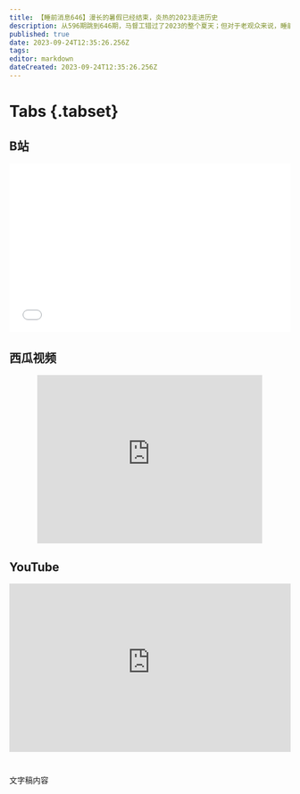 ```yaml
---
title: 【睡前消息646】漫长的暑假已经结束，炎热的2023走进历史
description: 从596期跳到646期，马督工错过了2023的整个夏天；但对于老观众来说，睡前消息的内容从未缺席。过去几年积累的时事点评，为暑假期间的大事提供了遥遥领先的分析。
published: true
date: 2023-09-24T12:35:26.256Z
tags: 
editor: markdown
dateCreated: 2023-09-24T12:35:26.256Z
---
```


# Tabs {.tabset}
## B站
<div style="position: relative; padding: 30% 45%;">
<iframe style="position: absolute; width: 100%; height: 100%; left: 0; top: 0;" src="//player.bilibili.com/player.html?&bvid=BV188411y7dC&page=1&as_wide=1&high_quality=1&danmaku=1&autoplay=0" scrolling="no" border="0" frameborder="no" framespacing="0" allowfullscreen="true"></iframe>
</div>

## 西瓜视频
<div style="position: relative; padding: 30% 45%;">
<iframe style="position: absolute; top: 50%; left: 50%; transform: translate(-50%, -50%); width: 80%; height: 100%;" frameborder="0" src="https://www.ixigua.com/iframe/西瓜视频ID?autoplay=0" referrerpolicy="unsafe-url" allowfullscreen></iframe>
</div>

## YouTube
<div style="position: relative; padding: 30% 45%;">
<iframe style="position: absolute; top: 0; left: 0; width: 100%; height: 100%;" src="https://www.youtube-nocookie.com/embed/YouTubeVID" title="YouTube video player" frameborder="0" allow="accelerometer; autoplay; clipboard-write; encrypted-media; gyroscope; picture-in-picture" allowfullscreen="true"></iframe>
</div>
  
# 

文字稿内容
